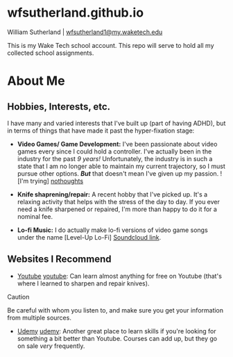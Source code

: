 # wfsutherland.github.io
William Sutherland | wfsutherland1@my.waketech.edu

This is my Wake Tech school account. This repo will serve to hold all my collected school assignments.

# __About Me__

## Hobbies, Interests, etc.
I have many and varied interests that I've built up (part of having ADHD), but in terms of things that have made it past the hyper-fixation stage:

- **Video Games/ Game Development:** I've been passionate about video games every since I could hold a controller. I've actually been in the industry for the past _9 years!_ Unfortunately, the industry is in such a state that I am no longer able to maintain my current trajectory, so I must pursue other options. **_But_** that doesn't mean I've given up my passion.
![I'm trying] [nothoughts]

- **Knife shaprening/repair:** A recent hobby that I've picked up. It's a relaxing activity that helps with the stress of the day to day. If you ever need a knife sharpened or repaired, I'm more than happy to do it for a nominal fee.

- **Lo-fi Music:** I do actually make lo-fi versions of video game songs under the name [Level-Up Lo-Fi] [Soundcloud link].

## Websites I Recommend
- [Youtube] [youtube]: Can learn almost anything for free on Youtube (that's where I learned to sharpen and repair knives).

> [!Caution]
> Be careful with whom you listen to, and make sure you get your information from multiple sources.

- [Udemy] [udemy]: Another great place to learn skills if you're looking for something a bit better than Youtube. Courses can add up, but they go on sale _very_ frequently.

<!--Links in order-->
[nothoughts]: C:\Users\wdog0\Pictures\nothoughts.png
[Soundcloud link]: https://soundcloud.com/level-up-lofi-192774113
[youtube]: https://www.youtube.com/
[udemy]: https://www.udemy.com/